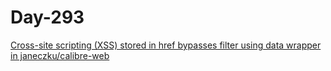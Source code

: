 # Day-293

[Cross-site scripting (XSS) stored in href bypasses filter using data wrapper in janeczku/calibre-web](https://huntr.com/bounties/7a62b1bf-b959-4344-b78a-3b683a7c6d38/)

